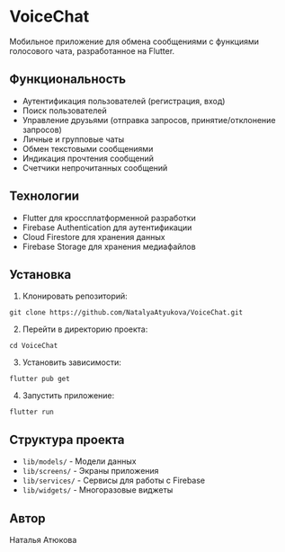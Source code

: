 # VoiceChat

Мобильное приложение для обмена сообщениями с функциями голосового чата, разработанное на Flutter.

## Функциональность

- Аутентификация пользователей (регистрация, вход)
- Поиск пользователей
- Управление друзьями (отправка запросов, принятие/отклонение запросов)
- Личные и групповые чаты
- Обмен текстовыми сообщениями
- Индикация прочтения сообщений
- Счетчики непрочитанных сообщений

## Технологии

- Flutter для кроссплатформенной разработки
- Firebase Authentication для аутентификации
- Cloud Firestore для хранения данных
- Firebase Storage для хранения медиафайлов

## Установка

1. Клонировать репозиторий:
```
git clone https://github.com/NatalyaAtyukova/VoiceChat.git
```

2. Перейти в директорию проекта:
```
cd VoiceChat
```

3. Установить зависимости:
```
flutter pub get
```

4. Запустить приложение:
```
flutter run
```

## Структура проекта

- `lib/models/` - Модели данных
- `lib/screens/` - Экраны приложения
- `lib/services/` - Сервисы для работы с Firebase
- `lib/widgets/` - Многоразовые виджеты

## Автор

Наталья Атюкова
